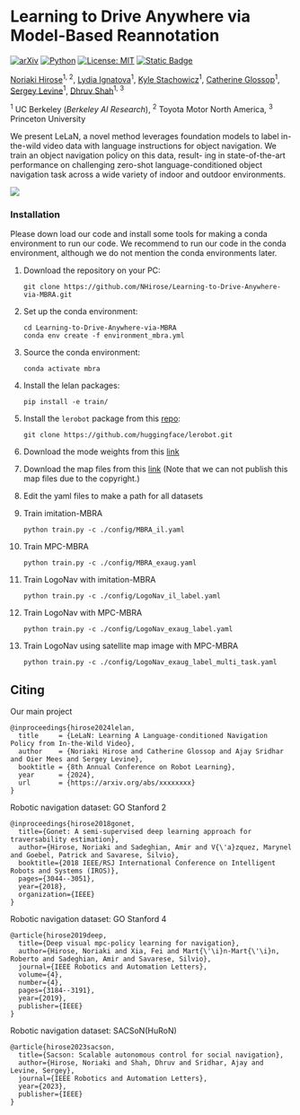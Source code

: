# Learning to Drive Anywhere via Model-Based Reannotation
[![arXiv](https://img.shields.io/badge/arXiv-2407.08693-df2a2a.svg)](https://arxiv.org/pdf/2407.08693)
[![Python](https://img.shields.io/badge/python-3.10-blue)](https://www.python.org)
[![License: MIT](https://img.shields.io/badge/License-MIT-green.svg)](https://opensource.org/licenses/MIT)
[![Static Badge](https://img.shields.io/badge/Project-Page-a)](https://learning-language-navigation.github.io)


[Noriaki Hirose](https://sites.google.com/view/noriaki-hirose/)<sup>1, 2</sup>, [Lydia Ignatova](https://www.linkedin.com/in/lydia-ignatova)<sup>1</sup>, [Kyle Stachowicz](https://kylesta.ch/)<sup>1</sup>, [Catherine Glossop](https://www.linkedin.com/in/catherineglossop/)<sup>1</sup>, [Sergey Levine](https://people.eecs.berkeley.edu/~svlevine/)<sup>1</sup>, [Dhruv Shah](https://robodhruv.github.io/)<sup>1, 3</sup>

<sup>1</sup> UC Berkeley (_Berkeley AI Research_),  <sup>2</sup> Toyota Motor North America,  <sup>3</sup> Princeton University

We present LeLaN, a novel method leverages foundation models to label in-the-wild video data with
language instructions for object navigation. We train an object navigation policy on this data, result-
ing in state-of-the-art performance on challenging zero-shot language-conditioned object navigation
task across a wide variety of indoor and outdoor environments.


![](media/teaser.png)


### Installation
Please down load our code and install some tools for making a conda environment to run our code. We recommend to run our code in the conda environment, although we do not mention the conda environments later.

1. Download the repository on your PC:
    ```
    git clone https://github.com/NHirose/Learning-to-Drive-Anywhere-via-MBRA.git
    ```
2. Set up the conda environment:
    ```
    cd Learning-to-Drive-Anywhere-via-MBRA
    conda env create -f environment_mbra.yml
    ```
3. Source the conda environment:
    ```
    conda activate mbra
    ```
4. Install the lelan packages:
    ```
    pip install -e train/
    ```
5. Install the `lerobot` package from this [repo](https://github.com/huggingface/lerobot):
    ```
    git clone https://github.com/huggingface/lerobot.git
    ``` 

6. Download the mode weights from this [link](https://drive.google.com/file/d/1qsBVYfes8wE6HFbfBv30srLeoTtjai4l/view?usp=sharing)

7. Download the map files from this [link](https://drive.google.com/file/d/1woJCPmk75qH7EIkMctyMMBAQDCphveqS/view?usp=sharing) (Note that we can not publish this map files due to the copyright.)

8. Edit the yaml files to make a path for all datasets

9. Train imitation-MBRA
    ```
    python train.py -c ./config/MBRA_il.yaml
    ```
10. Train MPC-MBRA
    ```
    python train.py -c ./config/MBRA_exaug.yaml
    ```
11. Train LogoNav with imitation-MBRA
    ```
    python train.py -c ./config/LogoNav_il_label.yaml
    ```
12. Train LogoNav with MPC-MBRA
    ```
    python train.py -c ./config/LogoNav_exaug_label.yaml
    ```
13. Train LogoNav using satellite map image with MPC-MBRA
    ```
    python train.py -c ./config/LogoNav_exaug_label_multi_task.yaml
    ```
    
## Citing
Our main project
```
@inproceedings{hirose2024lelan,
  title     = {LeLaN: Learning A Language-conditioned Navigation Policy from In-the-Wild Video},
  author    = {Noriaki Hirose and Catherine Glossop and Ajay Sridhar and Oier Mees and Sergey Levine},
  booktitle = {8th Annual Conference on Robot Learning},
  year      = {2024},
  url       = {https://arxiv.org/abs/xxxxxxxx}
}
```
Robotic navigation dataset: GO Stanford 2
```
@inproceedings{hirose2018gonet,
  title={Gonet: A semi-supervised deep learning approach for traversability estimation},
  author={Hirose, Noriaki and Sadeghian, Amir and V{\'a}zquez, Marynel and Goebel, Patrick and Savarese, Silvio},
  booktitle={2018 IEEE/RSJ International Conference on Intelligent Robots and Systems (IROS)},
  pages={3044--3051},
  year={2018},
  organization={IEEE}
}
```
Robotic navigation dataset: GO Stanford 4
```
@article{hirose2019deep,
  title={Deep visual mpc-policy learning for navigation},
  author={Hirose, Noriaki and Xia, Fei and Mart{\'\i}n-Mart{\'\i}n, Roberto and Sadeghian, Amir and Savarese, Silvio},
  journal={IEEE Robotics and Automation Letters},
  volume={4},
  number={4},
  pages={3184--3191},
  year={2019},
  publisher={IEEE}
}
```
Robotic navigation dataset: SACSoN(HuRoN)
```
@article{hirose2023sacson,
  title={Sacson: Scalable autonomous control for social navigation},
  author={Hirose, Noriaki and Shah, Dhruv and Sridhar, Ajay and Levine, Sergey},
  journal={IEEE Robotics and Automation Letters},
  year={2023},
  publisher={IEEE}
}
```

